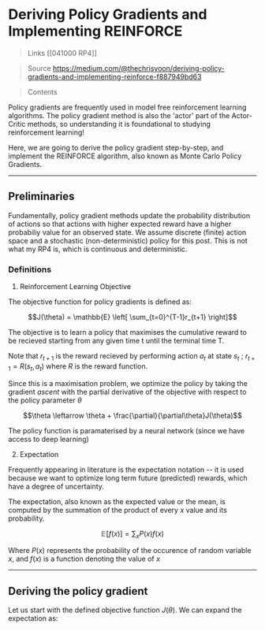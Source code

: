# Deriving Policy Gradients and Implementing REINFORCE

> Links [[041000 RP4]]

> Source https://medium.com/@thechrisyoon/deriving-policy-gradients-and-implementing-reinforce-f887949bd63

> Contents

Policy gradients are frequently used in model free reinforcement learning algorithms. The policy gradient method is also the 'actor' part of the Actor-Critic methods, so understanding it is foundational to studying reinforcement learning!

Here, we are going to derive the policy gradient step-by-step, and implement the REINFORCE algorithm, also known as Monte Carlo Policy Gradients.

***

## Preliminaries

Fundamentally, policy gradient methods update the probability distribution of actions so that actions with higher expected reward have a higher probabiliy value for an observed state. We assume discrete (finite) action space and a stochastic (non-deterministic) policy for this post. This is not what my RP4 is, which is continuous and deterministic.

### Definitions

1. Reinforcement Learning Objective

The objective function for policy gradients is defined as:

$$J(\theta) = \mathbb{E} \left[ \sum_{t=0}^{T-1}r_{t+1} \right]$$

The objective is to learn a policy that maximises the cumulative reward to be recieved starting from any given time t until the terminal time T.

Note that $r_{t+1}$ is the reward recieved by performing action $a_{t}$ at state $s_{t}$ ; $r_{t+1} = R(s_{t}, a_{t})$ where $R$ is the reward function.

Since this is a maximisation problem, we optimize the policy by taking the gradient *ascent* with the partial derivative of the objective with respect to the policy parameter $\theta$

$$\theta \leftarrow \theta + \frac{\partial}{\partial\theta}J(\theta)$$

The policy function is paramaterised by a neural network (since we have access to deep learning)

2. Expectation

Frequently appearing in literature is the expectation notation -- it is used because we want to optimize long term future (predicted) rewards, which have a degree of uncertainty.

The expectation, also known as the expected value or the mean, is computed by the summation of the product of every $x$ value and its probability.

$$\mathbb{E}[f(x)] = \sum_xP(x)f(x)$$

Where $P(x)$ represents the probability of the occurence of random variable $x$, and $f(x)$ is a function denoting the value of $x$

***

## Deriving the policy gradient

Let us start with the defined objective function $J(\theta)$. We can expand the expectation as: